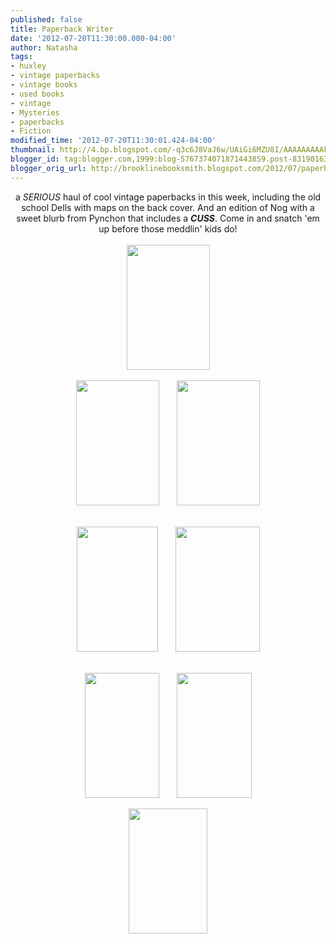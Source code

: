 ```yaml
---
published: false
title: Paperback Writer
date: '2012-07-20T11:30:00.000-04:00'
author: Natasha
tags:
- huxley
- vintage paperbacks
- vintage books
- used books
- vintage
- Mysteries
- paperbacks
- Fiction
modified_time: '2012-07-20T11:30:01.424-04:00'
thumbnail: http://4.bp.blogspot.com/-q3c6J8VaJ6w/UAiGi6MZU8I/AAAAAAAAAkg/_5htCK7lnl8/s72-c/pb4.jpg
blogger_id: tag:blogger.com,1999:blog-5767374071871443859.post-8319016318184438423
blogger_orig_url: http://brooklinebooksmith.blogspot.com/2012/07/paperback-writer.html
---
```


<div class="separator" style="clear: both; text-align: center;">a <i>SERIOUS </i>haul of cool vintage paperbacks in this week, including the old school Dells with maps on the back cover. And an edition of Nog with a sweet blurb from Pynchon that includes a <i><b>CUSS</b></i>. Come in and snatch 'em up before those meddlin' kids do!</div><div class="separator" style="clear: both; text-align: center;"><br /></div><div class="separator" style="clear: both; text-align: center;"><a href="http://4.bp.blogspot.com/-q3c6J8VaJ6w/UAiGi6MZU8I/AAAAAAAAAkg/_5htCK7lnl8/s1600/pb4.jpg" imageanchor="1" style="margin-left: 1em; margin-right: 1em;"><img border="0" height="200" src="http://4.bp.blogspot.com/-q3c6J8VaJ6w/UAiGi6MZU8I/AAAAAAAAAkg/_5htCK7lnl8/s200/pb4.jpg" width="133" /></a></div><div class="separator" style="clear: both; text-align: center;"><br /></div><div class="separator" style="clear: both; text-align: center;"><a href="http://2.bp.blogspot.com/-YjH0nQ56OUE/UAiGYf8KmOI/AAAAAAAAAjw/4VQApZHy6TQ/s1600/pb1.jpg" imageanchor="1" style="margin-left: 1em; margin-right: 1em;"><img border="0" height="200" src="http://2.bp.blogspot.com/-YjH0nQ56OUE/UAiGYf8KmOI/AAAAAAAAAjw/4VQApZHy6TQ/s200/pb1.jpg" width="133" /></a><a href="http://1.bp.blogspot.com/-PaaqulrhNWw/UAiGakD1QtI/AAAAAAAAAj4/7TDQJDw7goU/s1600/pb1a.jpg" imageanchor="1" style="margin-left: 1em; margin-right: 1em;"><img border="0" height="200" src="http://1.bp.blogspot.com/-PaaqulrhNWw/UAiGakD1QtI/AAAAAAAAAj4/7TDQJDw7goU/s200/pb1a.jpg" width="133" /></a></div><br /><br /><div class="separator" style="clear: both; text-align: center;"><a href="http://2.bp.blogspot.com/-k_5Pbuofd5A/UAiGbqi3-0I/AAAAAAAAAkA/XSMOPKPyYXg/s1600/pb2.jpg" imageanchor="1" style="margin-left: 1em; margin-right: 1em;"><img border="0" height="200" src="http://2.bp.blogspot.com/-k_5Pbuofd5A/UAiGbqi3-0I/AAAAAAAAAkA/XSMOPKPyYXg/s200/pb2.jpg" width="130" /></a><a href="http://1.bp.blogspot.com/-kHG9mwDSngI/UAiGcwyUSjI/AAAAAAAAAkI/mS--hWKoK2E/s1600/pb2a.jpg" imageanchor="1" style="margin-left: 1em; margin-right: 1em;"><img border="0" height="200" src="http://1.bp.blogspot.com/-kHG9mwDSngI/UAiGcwyUSjI/AAAAAAAAAkI/mS--hWKoK2E/s200/pb2a.jpg" width="135" /></a></div><br /><br /><div class="separator" style="clear: both; text-align: center;"><a href="http://2.bp.blogspot.com/--mpcBQ6pvLY/UAiGeNOL4GI/AAAAAAAAAkQ/Bqfo96PoVbE/s1600/pb3.jpg" imageanchor="1" style="margin-left: 1em; margin-right: 1em;"><img border="0" height="200" src="http://2.bp.blogspot.com/--mpcBQ6pvLY/UAiGeNOL4GI/AAAAAAAAAkQ/Bqfo96PoVbE/s200/pb3.jpg" width="119" /></a><a href="http://4.bp.blogspot.com/-3nyA8KpYDYU/UAiGgCzMaRI/AAAAAAAAAkY/tkq4XBqJgMM/s1600/pb3a.jpg" imageanchor="1" style="margin-left: 1em; margin-right: 1em;"><img border="0" height="200" src="http://4.bp.blogspot.com/-3nyA8KpYDYU/UAiGgCzMaRI/AAAAAAAAAkY/tkq4XBqJgMM/s200/pb3a.jpg" width="120" /></a></div><br /><div class="separator" style="clear: both; text-align: center;"><a href="http://2.bp.blogspot.com/-h-Yb5fb5nD0/UAiGjz8uRzI/AAAAAAAAAko/xC4SRr7eLgQ/s1600/pb5.jpg" imageanchor="1" style="margin-left: 1em; margin-right: 1em;"><img border="0" height="200" src="http://2.bp.blogspot.com/-h-Yb5fb5nD0/UAiGjz8uRzI/AAAAAAAAAko/xC4SRr7eLgQ/s200/pb5.jpg" width="126" /></a></div><br />